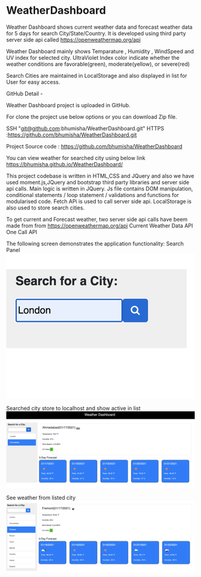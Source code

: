 # WeatherDashboard
Weather Dashboard shows current weather data and forecast weather data for 5 days for search City/State/Country. It is developed using third party server side api called https://openweathermap.org/api

Weather Dashboard mainly shows Temparature , Humidity , WindSpeed and UV index for selected city. UltraViolet Index color indicate whether the weather conditions are favorable(green), moderate(yellow), or severe(red)

Search Cities are maintained in LocalStorage and also displayed in list for User for easy access.

GitHub Detail -

Weather Dashboard project is uploaded in GitHub.

For clone the project use below options or you can download Zip file.

SSH "git@github.com:bhumisha/WeatherDashboard.git" HTTPS :https://github.com/bhumisha/WeatherDashboard.git

Project Source code : https://github.com/bhumisha/WeatherDashboard

You can view weather for searched city using below link https://bhumisha.github.io/WeatherDashboard/

This project codebase is written in HTML,CSS and JQuery and also we have used moment.js,JQuery and bootstrap third party libraries and server side api calls. Main logic is written in JQuery. Js file contains DOM manipulation, conditional statements / loop statement / validations and functions for modularised code.
Fetch APi is used to call server side api. LocalStorage is also used to store search cities.

To get current and Forecast weather, two server side api calls have beem made from  from https://openweathermap.org/api 
Current Weather Data API
One Call API

The following screen demonstrates the application functionality: 
Search Panel
![](assets/images/searchPanel.png)

Searched city store to localhost and show active in list
![](assets/images/latestSearchedCity.png)

See weather from listed city
![](assets/images/listItemClicked.png)
